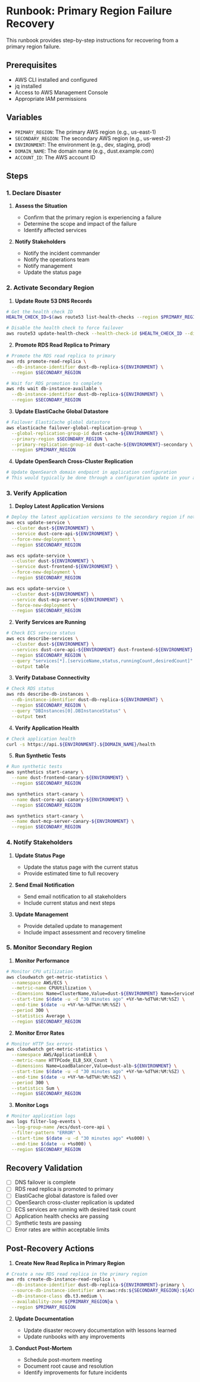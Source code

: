 # Runbook: Primary Region Failure Recovery

This runbook provides step-by-step instructions for recovering from a primary region failure.

## Prerequisites

- AWS CLI installed and configured
- jq installed
- Access to AWS Management Console
- Appropriate IAM permissions

## Variables

- `PRIMARY_REGION`: The primary AWS region (e.g., us-east-1)
- `SECONDARY_REGION`: The secondary AWS region (e.g., us-west-2)
- `ENVIRONMENT`: The environment (e.g., dev, staging, prod)
- `DOMAIN_NAME`: The domain name (e.g., dust.example.com)
- `ACCOUNT_ID`: The AWS account ID

## Steps

### 1. Declare Disaster

1. **Assess the Situation**
   - Confirm that the primary region is experiencing a failure
   - Determine the scope and impact of the failure
   - Identify affected services

2. **Notify Stakeholders**
   - Notify the incident commander
   - Notify the operations team
   - Notify management
   - Update the status page

### 2. Activate Secondary Region

1. **Update Route 53 DNS Records**

```bash
# Get the health check ID
HEALTH_CHECK_ID=$(aws route53 list-health-checks --region $PRIMARY_REGION --query "HealthChecks[?HealthCheckConfig.FullyQualifiedDomainName=='api.${ENVIRONMENT}.${DOMAIN_NAME}'].Id" --output text)

# Disable the health check to force failover
aws route53 update-health-check --health-check-id $HEALTH_CHECK_ID --disabled --region $PRIMARY_REGION
```

2. **Promote RDS Read Replica to Primary**

```bash
# Promote the RDS read replica to primary
aws rds promote-read-replica \
  --db-instance-identifier dust-db-replica-${ENVIRONMENT} \
  --region $SECONDARY_REGION

# Wait for RDS promotion to complete
aws rds wait db-instance-available \
  --db-instance-identifier dust-db-replica-${ENVIRONMENT} \
  --region $SECONDARY_REGION
```

3. **Update ElastiCache Global Datastore**

```bash
# Failover ElastiCache global datastore
aws elasticache failover-global-replication-group \
  --global-replication-group-id dust-cache-${ENVIRONMENT} \
  --primary-region $SECONDARY_REGION \
  --primary-replication-group-id dust-cache-${ENVIRONMENT}-secondary \
  --region $PRIMARY_REGION
```

4. **Update OpenSearch Cross-Cluster Replication**

```bash
# Update OpenSearch domain endpoint in application configuration
# This would typically be done through a configuration update in your application
```

### 3. Verify Application

1. **Deploy Latest Application Versions**

```bash
# Deploy the latest application versions to the secondary region if not already deployed
aws ecs update-service \
  --cluster dust-${ENVIRONMENT} \
  --service dust-core-api-${ENVIRONMENT} \
  --force-new-deployment \
  --region $SECONDARY_REGION

aws ecs update-service \
  --cluster dust-${ENVIRONMENT} \
  --service dust-frontend-${ENVIRONMENT} \
  --force-new-deployment \
  --region $SECONDARY_REGION

aws ecs update-service \
  --cluster dust-${ENVIRONMENT} \
  --service dust-mcp-server-${ENVIRONMENT} \
  --force-new-deployment \
  --region $SECONDARY_REGION
```

2. **Verify Services are Running**

```bash
# Check ECS service status
aws ecs describe-services \
  --cluster dust-${ENVIRONMENT} \
  --services dust-core-api-${ENVIRONMENT} dust-frontend-${ENVIRONMENT} dust-mcp-server-${ENVIRONMENT} \
  --region $SECONDARY_REGION \
  --query "services[*].[serviceName,status,runningCount,desiredCount]" \
  --output table
```

3. **Verify Database Connectivity**

```bash
# Check RDS status
aws rds describe-db-instances \
  --db-instance-identifier dust-db-replica-${ENVIRONMENT} \
  --region $SECONDARY_REGION \
  --query "DBInstances[0].DBInstanceStatus" \
  --output text
```

4. **Verify Application Health**

```bash
# Check application health
curl -s https://api.${ENVIRONMENT}.${DOMAIN_NAME}/health
```

5. **Run Synthetic Tests**

```bash
# Run synthetic tests
aws synthetics start-canary \
  --name dust-frontend-canary-${ENVIRONMENT} \
  --region $SECONDARY_REGION

aws synthetics start-canary \
  --name dust-core-api-canary-${ENVIRONMENT} \
  --region $SECONDARY_REGION

aws synthetics start-canary \
  --name dust-mcp-server-canary-${ENVIRONMENT} \
  --region $SECONDARY_REGION
```

### 4. Notify Stakeholders

1. **Update Status Page**
   - Update the status page with the current status
   - Provide estimated time to full recovery

2. **Send Email Notification**
   - Send email notification to all stakeholders
   - Include current status and next steps

3. **Update Management**
   - Provide detailed update to management
   - Include impact assessment and recovery timeline

### 5. Monitor Secondary Region

1. **Monitor Performance**

```bash
# Monitor CPU utilization
aws cloudwatch get-metric-statistics \
  --namespace AWS/ECS \
  --metric-name CPUUtilization \
  --dimensions Name=ClusterName,Value=dust-${ENVIRONMENT} Name=ServiceName,Value=dust-core-api-${ENVIRONMENT} \
  --start-time $(date -u -d "30 minutes ago" +%Y-%m-%dT%H:%M:%SZ) \
  --end-time $(date -u +%Y-%m-%dT%H:%M:%SZ) \
  --period 300 \
  --statistics Average \
  --region $SECONDARY_REGION
```

2. **Monitor Error Rates**

```bash
# Monitor HTTP 5xx errors
aws cloudwatch get-metric-statistics \
  --namespace AWS/ApplicationELB \
  --metric-name HTTPCode_ELB_5XX_Count \
  --dimensions Name=LoadBalancer,Value=dust-alb-${ENVIRONMENT} \
  --start-time $(date -u -d "30 minutes ago" +%Y-%m-%dT%H:%M:%SZ) \
  --end-time $(date -u +%Y-%m-%dT%H:%M:%SZ) \
  --period 300 \
  --statistics Sum \
  --region $SECONDARY_REGION
```

3. **Monitor Logs**

```bash
# Monitor application logs
aws logs filter-log-events \
  --log-group-name /ecs/dust-core-api \
  --filter-pattern "ERROR" \
  --start-time $(date -u -d "30 minutes ago" +%s000) \
  --end-time $(date -u +%s000) \
  --region $SECONDARY_REGION
```

## Recovery Validation

- [ ] DNS failover is complete
- [ ] RDS read replica is promoted to primary
- [ ] ElastiCache global datastore is failed over
- [ ] OpenSearch cross-cluster replication is updated
- [ ] ECS services are running with desired task count
- [ ] Application health checks are passing
- [ ] Synthetic tests are passing
- [ ] Error rates are within acceptable limits

## Post-Recovery Actions

1. **Create New Read Replica in Primary Region**

```bash
# Create a new RDS read replica in the primary region
aws rds create-db-instance-read-replica \
  --db-instance-identifier dust-db-replica-${ENVIRONMENT}-primary \
  --source-db-instance-identifier arn:aws:rds:${SECONDARY_REGION}:${ACCOUNT_ID}:db:dust-db-replica-${ENVIRONMENT} \
  --db-instance-class db.t3.medium \
  --availability-zone ${PRIMARY_REGION}a \
  --region $PRIMARY_REGION
```

2. **Update Documentation**
   - Update disaster recovery documentation with lessons learned
   - Update runbooks with any improvements

3. **Conduct Post-Mortem**
   - Schedule post-mortem meeting
   - Document root cause and resolution
   - Identify improvements for future incidents
